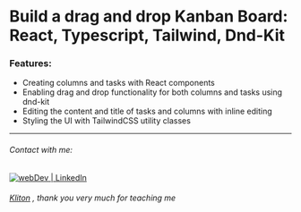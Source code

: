 # Build a drag and drop Kanban Board: React, Typescript, Tailwind, Dnd-Kit

### Features:
- Creating columns and tasks with React components
- Enabling drag and drop functionality for both columns and tasks using dnd-kit
- Editing the content and title of tasks and columns with inline editing
- Styling the UI with TailwindCSS utility classes


---

###### Contact with me: 
[<img alt="webDev | LinkedIn" src="https://img.shields.io/badge/linkedin-0077B5.svg?&style=for-the-badge&logo=linkedin&logoColor=white" />][linkedin]

[linkedin]: https://www.linkedin.com/in/sergiy-antonyuk/

###### [Kliton](https://www.youtube.com/@codewithkliton) , thank you very much for teaching me